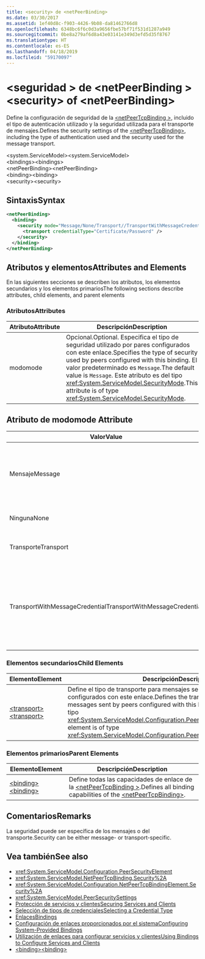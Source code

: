 ```yaml
---
title: <security> de <netPeerBinding>
ms.date: 03/30/2017
ms.assetid: 1ef40d8c-f903-4426-9b08-da81462766d8
ms.openlocfilehash: 6348bc6f6c0d3a9656fbe57bf71f531d1287a949
ms.sourcegitcommit: 0be8a279af6d8a43e03141e349d3efd5d35f8767
ms.translationtype: HT
ms.contentlocale: es-ES
ms.lasthandoff: 04/18/2019
ms.locfileid: "59170097"
---
```

# <a name="security-of-netpeerbinding"></a><span data-ttu-id="dce8b-102">\<seguridad > de \<netPeerBinding ></span><span class="sxs-lookup"><span data-stu-id="dce8b-102">\<security> of \<netPeerBinding></span></span>
<span data-ttu-id="dce8b-103">Define la configuración de seguridad de la [ \<netPeerTcpBinding >](../../../../../docs/framework/configure-apps/file-schema/wcf/netpeertcpbinding.md), incluido el tipo de autenticación utilizado y la seguridad utilizada para el transporte de mensajes.</span><span class="sxs-lookup"><span data-stu-id="dce8b-103">Defines the security settings of the [\<netPeerTcpBinding>](../../../../../docs/framework/configure-apps/file-schema/wcf/netpeertcpbinding.md), including the type of authentication used and the security used for the message transport.</span></span>  
  
 <span data-ttu-id="dce8b-104">\<system.ServiceModel></span><span class="sxs-lookup"><span data-stu-id="dce8b-104">\<system.ServiceModel></span></span>  
<span data-ttu-id="dce8b-105">\<bindings></span><span class="sxs-lookup"><span data-stu-id="dce8b-105">\<bindings></span></span>  
<span data-ttu-id="dce8b-106">\<netPeerBinding></span><span class="sxs-lookup"><span data-stu-id="dce8b-106">\<netPeerBinding></span></span>  
<span data-ttu-id="dce8b-107">\<binding></span><span class="sxs-lookup"><span data-stu-id="dce8b-107">\<binding></span></span>  
<span data-ttu-id="dce8b-108">\<security></span><span class="sxs-lookup"><span data-stu-id="dce8b-108">\<security></span></span>  
  
## <a name="syntax"></a><span data-ttu-id="dce8b-109">Sintaxis</span><span class="sxs-lookup"><span data-stu-id="dce8b-109">Syntax</span></span>  
  
```xml  
<netPeerBinding>
  <binding>
    <security mode="Message/None/Transport//TransportWithMessageCredential">
      <transport credentialType="Certificate/Password" />
    </security>
  </binding>
</netPeerBinding>
```  
  
## <a name="attributes-and-elements"></a><span data-ttu-id="dce8b-110">Atributos y elementos</span><span class="sxs-lookup"><span data-stu-id="dce8b-110">Attributes and Elements</span></span>  
 <span data-ttu-id="dce8b-111">En las siguientes secciones se describen los atributos, los elementos secundarios y los elementos primarios</span><span class="sxs-lookup"><span data-stu-id="dce8b-111">The following sections describe attributes, child elements, and parent elements</span></span>  
  
### <a name="attributes"></a><span data-ttu-id="dce8b-112">Atributos</span><span class="sxs-lookup"><span data-stu-id="dce8b-112">Attributes</span></span>  
  
|<span data-ttu-id="dce8b-113">Atributo</span><span class="sxs-lookup"><span data-stu-id="dce8b-113">Attribute</span></span>|<span data-ttu-id="dce8b-114">Descripción</span><span class="sxs-lookup"><span data-stu-id="dce8b-114">Description</span></span>|  
|---------------|-----------------|  
|<span data-ttu-id="dce8b-115">modo</span><span class="sxs-lookup"><span data-stu-id="dce8b-115">mode</span></span>|<span data-ttu-id="dce8b-116">Opcional.</span><span class="sxs-lookup"><span data-stu-id="dce8b-116">Optional.</span></span> <span data-ttu-id="dce8b-117">Especifica el tipo de seguridad utilizado por pares configurados con este enlace.</span><span class="sxs-lookup"><span data-stu-id="dce8b-117">Specifies the type of security used by peers configured with this binding.</span></span> <span data-ttu-id="dce8b-118">El valor predeterminado es `Message`.</span><span class="sxs-lookup"><span data-stu-id="dce8b-118">The default value is `Message`.</span></span> <span data-ttu-id="dce8b-119">Este atributo es del tipo <xref:System.ServiceModel.SecurityMode>.</span><span class="sxs-lookup"><span data-stu-id="dce8b-119">This attribute is of type <xref:System.ServiceModel.SecurityMode>.</span></span>|  
  
## <a name="mode-attribute"></a><span data-ttu-id="dce8b-120">Atributo de modo</span><span class="sxs-lookup"><span data-stu-id="dce8b-120">mode Attribute</span></span>  
  
|<span data-ttu-id="dce8b-121">Valor</span><span class="sxs-lookup"><span data-stu-id="dce8b-121">Value</span></span>|<span data-ttu-id="dce8b-122">Descripción</span><span class="sxs-lookup"><span data-stu-id="dce8b-122">Description</span></span>|  
|-----------|-----------------|  
|<span data-ttu-id="dce8b-123">Mensaje</span><span class="sxs-lookup"><span data-stu-id="dce8b-123">Message</span></span>|<span data-ttu-id="dce8b-124">La seguridad SOAP proporciona autenticación, integridad y confidencialidad.</span><span class="sxs-lookup"><span data-stu-id="dce8b-124">SOAP security provides authentication, integrity and confidentiality.</span></span>|  
|<span data-ttu-id="dce8b-125">Ninguna</span><span class="sxs-lookup"><span data-stu-id="dce8b-125">None</span></span>|<span data-ttu-id="dce8b-126">La seguridad está deshabilitada.</span><span class="sxs-lookup"><span data-stu-id="dce8b-126">Security is disabled.</span></span>|  
|<span data-ttu-id="dce8b-127">Transporte</span><span class="sxs-lookup"><span data-stu-id="dce8b-127">Transport</span></span>|<span data-ttu-id="dce8b-128">La seguridad se proporciona utilizando HTTPS.</span><span class="sxs-lookup"><span data-stu-id="dce8b-128">Security is provided using HTTPS.</span></span>|  
|<span data-ttu-id="dce8b-129">TransportWithMessageCredential</span><span class="sxs-lookup"><span data-stu-id="dce8b-129">TransportWithMessageCredential</span></span>|<span data-ttu-id="dce8b-130">HTTPS proporciona autenticación y confidencialidad.</span><span class="sxs-lookup"><span data-stu-id="dce8b-130">HTTPS provides authentication and confidentiality.</span></span> <span data-ttu-id="dce8b-131">Los mensajes SOAP proporcionan tipos de credencial enriquecidos.</span><span class="sxs-lookup"><span data-stu-id="dce8b-131">SOAP messages provide rich credential types.</span></span>|  
  
### <a name="child-elements"></a><span data-ttu-id="dce8b-132">Elementos secundarios</span><span class="sxs-lookup"><span data-stu-id="dce8b-132">Child Elements</span></span>  
  
|<span data-ttu-id="dce8b-133">Elemento</span><span class="sxs-lookup"><span data-stu-id="dce8b-133">Element</span></span>|<span data-ttu-id="dce8b-134">Descripción</span><span class="sxs-lookup"><span data-stu-id="dce8b-134">Description</span></span>|  
|-------------|-----------------|  
|[<span data-ttu-id="dce8b-135">\<transport></span><span class="sxs-lookup"><span data-stu-id="dce8b-135">\<transport></span></span>](../../../../../docs/framework/configure-apps/file-schema/wcf/transport-of-netpeertcpbinding.md)|<span data-ttu-id="dce8b-136">Define el tipo de transporte para mensajes seguros enviados por pares configurados con este enlace.</span><span class="sxs-lookup"><span data-stu-id="dce8b-136">Defines the transport type for secured messages sent by peers configured with this binding.</span></span> <span data-ttu-id="dce8b-137">Este elemento es del tipo <xref:System.ServiceModel.Configuration.PeerTransportSecurityElement>.</span><span class="sxs-lookup"><span data-stu-id="dce8b-137">This element is of type <xref:System.ServiceModel.Configuration.PeerTransportSecurityElement>.</span></span>|  
  
### <a name="parent-elements"></a><span data-ttu-id="dce8b-138">Elementos primarios</span><span class="sxs-lookup"><span data-stu-id="dce8b-138">Parent Elements</span></span>  
  
|<span data-ttu-id="dce8b-139">Elemento</span><span class="sxs-lookup"><span data-stu-id="dce8b-139">Element</span></span>|<span data-ttu-id="dce8b-140">Descripción</span><span class="sxs-lookup"><span data-stu-id="dce8b-140">Description</span></span>|  
|-------------|-----------------|  
|[<span data-ttu-id="dce8b-141">\<binding></span><span class="sxs-lookup"><span data-stu-id="dce8b-141">\<binding></span></span>](../../../../../docs/framework/misc/binding.md)|<span data-ttu-id="dce8b-142">Define todas las capacidades de enlace de la [ \<netPeerTcpBinding >](../../../../../docs/framework/configure-apps/file-schema/wcf/netpeertcpbinding.md).</span><span class="sxs-lookup"><span data-stu-id="dce8b-142">Defines all binding capabilities of the [\<netPeerTcpBinding>](../../../../../docs/framework/configure-apps/file-schema/wcf/netpeertcpbinding.md).</span></span>|  
  
## <a name="remarks"></a><span data-ttu-id="dce8b-143">Comentarios</span><span class="sxs-lookup"><span data-stu-id="dce8b-143">Remarks</span></span>  
 <span data-ttu-id="dce8b-144">La seguridad puede ser específica de los mensajes o del transporte.</span><span class="sxs-lookup"><span data-stu-id="dce8b-144">Security can be either message- or transport-specific.</span></span>  
  
## <a name="see-also"></a><span data-ttu-id="dce8b-145">Vea también</span><span class="sxs-lookup"><span data-stu-id="dce8b-145">See also</span></span>

- <xref:System.ServiceModel.Configuration.PeerSecurityElement>
- <xref:System.ServiceModel.NetPeerTcpBinding.Security%2A>
- <xref:System.ServiceModel.Configuration.NetPeerTcpBindingElement.Security%2A>
- <xref:System.ServiceModel.PeerSecuritySettings>
- [<span data-ttu-id="dce8b-146">Protección de servicios y clientes</span><span class="sxs-lookup"><span data-stu-id="dce8b-146">Securing Services and Clients</span></span>](../../../../../docs/framework/wcf/feature-details/securing-services-and-clients.md)
- [<span data-ttu-id="dce8b-147">Selección de tipos de credenciales</span><span class="sxs-lookup"><span data-stu-id="dce8b-147">Selecting a Credential Type</span></span>](../../../../../docs/framework/wcf/feature-details/selecting-a-credential-type.md)
- [<span data-ttu-id="dce8b-148">Enlaces</span><span class="sxs-lookup"><span data-stu-id="dce8b-148">Bindings</span></span>](../../../../../docs/framework/wcf/bindings.md)
- [<span data-ttu-id="dce8b-149">Configuración de enlaces proporcionados por el sistema</span><span class="sxs-lookup"><span data-stu-id="dce8b-149">Configuring System-Provided Bindings</span></span>](../../../../../docs/framework/wcf/feature-details/configuring-system-provided-bindings.md)
- [<span data-ttu-id="dce8b-150">Utilización de enlaces para configurar servicios y clientes</span><span class="sxs-lookup"><span data-stu-id="dce8b-150">Using Bindings to Configure Services and Clients</span></span>](../../../../../docs/framework/wcf/using-bindings-to-configure-services-and-clients.md)
- [<span data-ttu-id="dce8b-151">\<binding></span><span class="sxs-lookup"><span data-stu-id="dce8b-151">\<binding></span></span>](../../../../../docs/framework/misc/binding.md)
